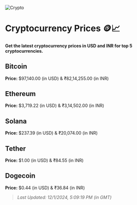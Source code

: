
![Crypto](https://www.techguide.com.au/wp-content/uploads/2020/11/crypto3.jpeg)

# Cryptocurrency Prices 🪙📈

#### Get the latest cryptocurrency prices in USD and INR for top 5 cryptocurrencies.

## Bitcoin

**Price:** $97,140.00 (in USD) & ₹82,14,255.00 (in INR)

## Ethereum

**Price:** $3,719.22 (in USD) & ₹3,14,502.00 (in INR)

## Solana

**Price:** $237.39 (in USD) & ₹20,074.00 (in INR)

## Tether

**Price:** $1.00 (in USD) & ₹84.55 (in INR)

## Dogecoin

**Price:** $0.44 (in USD) & ₹36.84 (in INR)

> _Last Updated: 12/1/2024, 5:09:19 PM (in GMT)_

